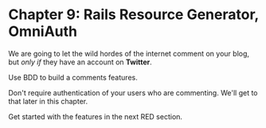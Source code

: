 # Chapter 9: Rails Resource Generator, OmniAuth

We are going to let the wild hordes of the internet comment on your blog, but *only if* they have an account on **Twitter**.

Use BDD to build a comments features.

Don't require authentication of your users who are commenting. We'll get to that later in this chapter.

Get started with the features in the next RED section.
